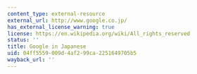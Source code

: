 ```yaml
---
content_type: external-resource
external_url: http://www.google.co.jp/
has_external_license_warning: true
license: https://en.wikipedia.org/wiki/All_rights_reserved
status: ''
title: Google in Japanese
uid: 04ff5559-009d-4af2-99ca-2251649705b5
wayback_url: ''
---
```

